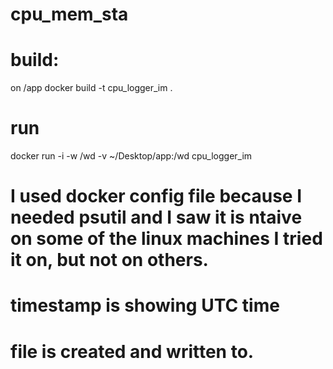 # cpu_mem_sta

# build:
on /app
docker build -t cpu_logger_im .

# run
docker run -i -w /wd -v ~/Desktop/app:/wd cpu_logger_im

# I used docker config file because I needed psutil and I saw it is ntaive on some of the linux machines I tried it on, but not on others.

# timestamp is showing UTC time

# file is created and written to.



